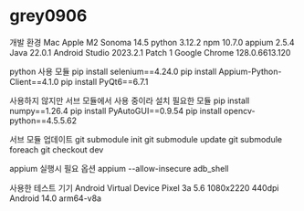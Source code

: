 # grey0906

개발 환경
Mac Apple M2 Sonoma 14.5
python 3.12.2
npm 10.7.0
appium 2.5.4
Java 22.0.1
Android Studio 2023.2.1 Patch 1
Google Chrome 128.0.6613.120

python 사용 모듈
pip install selenium==4.24.0
pip install Appium-Python-Client==4.1.0
pip install PyQt6==6.7.1

사용하지 않지만 서브 모듈에서 사용 중이라 설치 필요한 모듈
pip install numpy==1.26.4
pip install PyAutoGUI==0.9.54
pip install opencv-python==4.5.5.62

서브 모듈 업데이트
git submodule init
git submodule update
git submodule foreach git checkout dev

appium 실행시 필요 옵션
appium --allow-insecure adb_shell

사용한 테스트 기기
Android Virtual Device
Pixel 3a 5.6 1080x2220 440dpi
Android 14.0 arm64-v8a